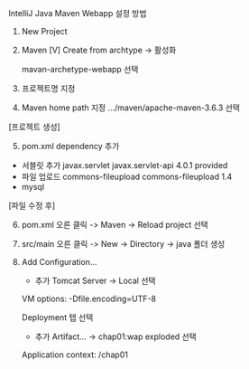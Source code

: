 IntelliJ Java Maven Webapp 설정 방법

1. New Project

2. Maven
    [V] Create from archtype -> 활성화

    mavan-archetype-webapp 선택

3. 프로젝트명 지정

4. Maven home path 지정
    .../maven/apache-maven-3.6.3 선택

[프로젝트 생성]


5. pom.xml dependency 추가

- 서블릿 추가
    <dependency>
      <groupId>javax.servlet</groupId>
      <artifactId>javax.servlet-api</artifactId>
      <version>4.0.1</version>
      <scope>provided</scope>
    </dependency>
- 파일 업로드
    <dependency>
      <groupId>commons-fileupload</groupId>
      <artifactId>commons-fileupload</artifactId>
      <version>1.4</version>
    </dependency>
- mysql


[파일 수정 후]

6. pom.xml 오른 클릭 -> Maven -> Reload project 선택

7. src/main 오른 클릭 -> New -> Directory -> java 폴더 생성

8. Add Configuration...
    + 추가
    Tomcat Server -> Local 선택

    VM options: -Dfile.encoding=UTF-8

    Deployment 탭 선택

    + 추가
    Artifact... -> chap01:wap exploded 선택

    Application context: /chap01

